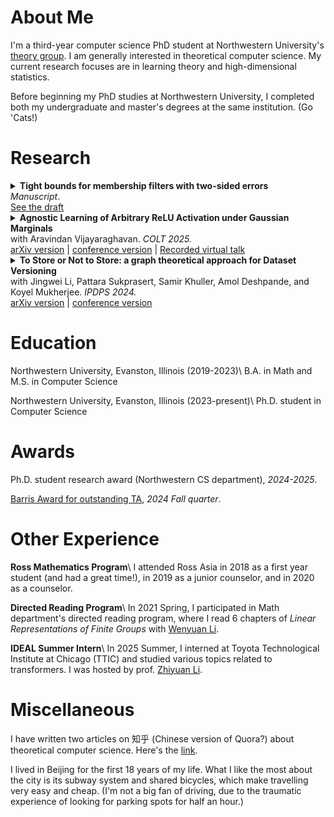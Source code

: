 # About Me

I'm a third-year computer science PhD student at Northwestern University's [theory group](https://theory.cs.northwestern.edu/). I am generally interested in theoretical computer science. My current research focuses are in learning theory and high-dimensional statistics.  

Before beginning my PhD studies at Northwestern University, I completed both my undergraduate and master's degrees at the same institution. (Go 'Cats!)

# Research

<details>
<summary>
<strong>Tight bounds for membership filters with two-sided errors</strong><br>
<em>Manuscript</em>.<br/>
<a href="/assets/main.pdf">See the draft</a>
</summary>

<strong>Summary:</strong> This work establishes tight bounds for membership filters that allow both false positives and false negatives, providing fundamental limits on the trade-offs between space efficiency and error rates. Our bounds generalizes the log 1/FPR classical lower bound, and has an intuitive representation using KL divergence. 

</details>

<details>
<summary>
<strong>Agnostic Learning of Arbitrary ReLU Activation under Gaussian Marginals</strong><br>
with Aravindan Vijayaraghavan. <em>COLT 2025.</em><br>
<a href="https://arxiv.org/abs/2411.14349">arXiv version</a> | <a href="https://raw.githubusercontent.com/mlresearch/v291/main/assets/guo25a/guo25a.pdf">conference version</a> | <a href="https://youtu.be/bXVM10VRfcI?si=6dDID4kokQpQcaD2">Recorded virtual talk</a> 
</summary>

<strong>Summary:</strong> We gave the first algorithm for agnostic PAC learning of an arbitrarily biased ReLU neuron under Gaussian input distributions, up to constant approximation. We also showed hardness separation bewteen SQ (statistical query) and CSQ (correlational statistical query) models for this problem. In particular, most gradient-based algorithm would fail to obtain constant approximation. 

</details>

<details>
<summary><strong>To Store or Not to Store: a graph theoretical approach for Dataset Versioning</strong><br>
with Jingwei Li, Pattara Sukprasert, Samir Khuller, Amol Deshpande, and Koyel Mukherjee. 
<em>IPDPS 2024.</em> <br>
<a href="https://arxiv.org/abs/2402.11741">arXiv version</a> | <a href="https://ieeexplore.ieee.org/document/10579114">conference version</a>
</summary>

<strong>Summary:</strong> We study a graph-theoretic framework for dataset versioning that optimizes storage costs while maintaining retrieval costs of different versions. On the theory side, we showed the first hardness of approximation results and gave provably near-optimal algorithms for tree-like graphs (bounded treewidth). Our findings also led to better practical heuristics, providing up to 1000x speedup for the "MinSum Retrieval" problem on real-world Github repos. 

</details>

# Education

Northwestern University, Evanston, Illinois (2019-2023)\\
B.A. in Math and M.S. in Computer Science

Northwestern University, Evanston, Illinois (2023-present)\\
Ph.D. student in Computer Science

# Awards

Ph.D. student research award (Northwestern CS department), _2024-2025_. 

[Barris Award for outstanding TA](https://www.mccormick.northwestern.edu/computer-science/news-events/news/articles/2025/northwestern-cs-announces-fall-2024-winter-2025-outstanding-teaching-assistants-and-peer-mentors.html), _2024 Fall quarter_. 

# Other Experience

**Ross Mathematics Program**\\
I attended Ross Asia in 2018 as a first year student (and had a great time!), in 2019 as a junior counselor, and in 2020 as a counselor. 

**Directed Reading Program**\\
In 2021 Spring, I participated in Math department's directed reading program, where I read 6 chapters of _Linear Representations of Finite Groups_ with [Wenyuan Li](https://wenyuanli1995-math.github.io/). 

**IDEAL Summer Intern**\\
In 2025 Summer, I interned at Toyota Technological Institute at Chicago (TTIC) and studied various topics related to transformers. I was hosted by prof. [Zhiyuan Li](https://zhiyuanli.ttic.edu/).

# Miscellaneous

I have written two articles on 知乎 (Chinese version of Quora?) about theoretical computer science. Here's the [link](https://zhuanlan.zhihu.com/p/643661983). 

I lived in Beijing for the first 18 years of my life. What I like the most about the city is its subway system and shared bicycles, which make travelling very easy and cheap. (I'm not a big fan of driving, due to the traumatic experience of looking for parking spots for half an hour.) 
